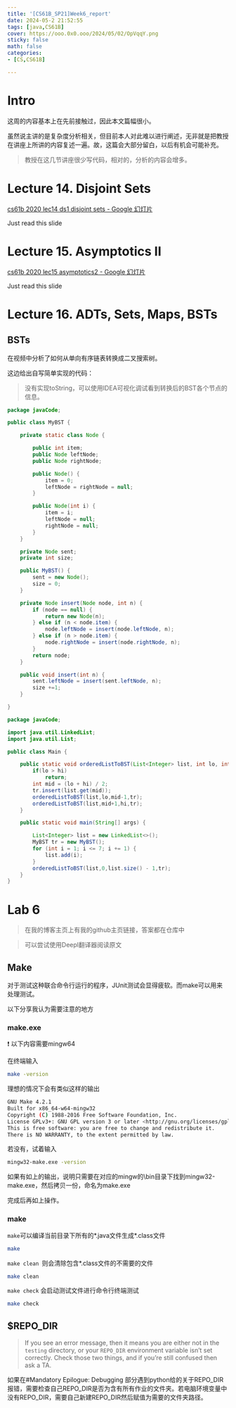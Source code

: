 ```yaml
---
title: '[CS61B_SP21]Week6_report'
date: 2024-05-2 21:52:55
tags: [java,CS61B]
cover: https://ooo.0x0.ooo/2024/05/02/OpVqqY.png
sticky: false
math: false
categories: 
- [CS,CS61B]

---
```


# Intro

这周的内容基本上在先前接触过，因此本文篇幅很小。

虽然说主讲的是复杂度分析相关，但目前本人对此难以进行阐述，无非就是把教授在讲座上所讲的内容复述一遍。故，这篇会大部分留白，以后有机会可能补充。

> 教授在这几节讲座很少写代码，相对的，分析的内容会增多。

# Lecture 14. Disjoint Sets

[cs61b 2020 lec14 ds1 disjoint sets - Google 幻灯片](https://docs.google.com/presentation/d/1I9Jzt95GvxRqwGMzN7DSEIREKhMZ0qEUzPyWLl6CU5g/edit#slide=id.g636c46f3c_01382)

Just read this slide

# Lecture 15. Asymptotics II

[cs61b 2020 lec15 asymptotics2 - Google 幻灯片](https://docs.google.com/presentation/d/1iZsMIEtFT8gTmYeZ2Ng4ejJbHpZeNVRx-S4NgeWq84w/edit)

Just read this slide

# Lecture 16. ADTs, Sets, Maps, BSTs

## BSTs

在视频中分析了如何从单向有序链表转换成二叉搜索树。

这边给出自写简单实现的代码：

> 没有实现toString，可以使用IDEA可视化调试看到转换后的BST各个节点的信息。

```java MyBST.java
package javaCode;

public class MyBST {

    private static class Node {

        public int item;
        public Node leftNode;
        public Node rightNode;

        public Node() {
            item = 0;
            leftNode = rightNode = null;
        }

        public Node(int i) {
            item = i;
            leftNode = null;
            rightNode = null;
        }
    }

    private Node sent;
    private int size;

    public MyBST() {
        sent = new Node();
        size = 0;
    }

    private Node insert(Node node, int n) {
        if (node == null) {
            return new Node(n);
        } else if (n < node.item) {
            node.leftNode = insert(node.leftNode, n);
        } else if (n > node.item) {
            node.rightNode = insert(node.rightNode, n);
        }
        return node;
    }

    public void insert(int n) {
        sent.leftNode = insert(sent.leftNode, n);
        size +=1;
    }

}
```

```java Main.java
package javaCode;

import java.util.LinkedList;
import java.util.List;

public class Main {

    public static void orderedListToBST(List<Integer> list, int lo, int hi, MyBST tr) {
        if(lo > hi)
            return;
        int mid = (lo + hi) / 2;
        tr.insert(list.get(mid));
        orderedListToBST(list,lo,mid-1,tr);
        orderedListToBST(list,mid+1,hi,tr);
    }

    public static void main(String[] args) {

        List<Integer> list = new LinkedList<>();
        MyBST tr = new MyBST();
        for (int i = 1; i <= 7; i += 1) {
            list.add(i);
        }
        orderedListToBST(list,0,list.size() - 1,tr);
    }
}
```



# Lab 6

> 在我的博客主页上有我的github主页链接，答案都在仓库中

> 可以尝试使用Deepl翻译器阅读原文

## Make

对于测试这种联合命令行运行的程序，JUnit测试会显得疲软。而make可以用来处理测试。

以下分享我认为需要注意的地方

### make.exe

:exclamation: 以下内容需要mingw64​

在终端输入

```bash
make -version
```

理想的情况下会有类似这样的输出

```bash
GNU Make 4.2.1
Built for x86_64-w64-mingw32
Copyright (C) 1988-2016 Free Software Foundation, Inc.
License GPLv3+: GNU GPL version 3 or later <http://gnu.org/licenses/gpl.html>
This is free software: you are free to change and redistribute it.
There is NO WARRANTY, to the extent permitted by law.
```

若没有，试着输入

```bash
mingw32-make.exe -version
```

如果有如上的输出，说明只需要在对应的mingw的\bin目录下找到mingw32-make.exe，然后拷贝一份，命名为make.exe

完成后再如上操作。

### make 

`make`可以编译当前目录下所有的\*.java文件生成\*.class文件

```bash
make
```

`make clean `则会清除包含*.class文件的不需要的文件

```bash
make clean
```

`make check` 会启动测试文件进行命令行终端测试

```bash
make check
```

## $REPO_DIR

> If you see an error message, then it means you are either not in the `testing` directory, or your `REPO_DIR` environment variable isn’t set correctly. Check those two things, and if you’re still confused then ask a TA.

如果在#Mandatory Epilogue: Debugging 部分遇到python给的关于REPO_DIR报错，需要检查自己REPO_DIR是否为含有所有作业的文件夹。若电脑环境变量中没有REPO_DIR，需要自己新建REPO_DIR然后赋值为需要的文件夹路径。



